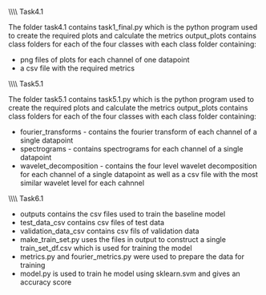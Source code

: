 \\\\\\\     Task4.1 


The folder task4.1 contains task1_final.py which is the python program used to create the required plots and calculate the metrics
output_plots contains class folders for each of the four classes with each class folder containing:
- png files of plots for each channel of one datapoint
- a csv file with the required metrics



\\\\\\\\    Task5.1

The folder task5.1 contains task5.1.py which is the python program used to create the required plots and calculate the metrics
output_plots contains class folders for each of the four classes with each class folder containing:
- fourier_transforms - contains the fourier transform of each channel of a single datapoint
- spectrograms - contains spectrograms for each channel of a single datapoint
- wavelet_decomposition - contains the four level wavelet decomposition for each channel of a single datapoint as well as a csv file with 			  the most similar wavelet level for each cahnnel


\\\\\\\\    Task6.1


- outputs contains the csv files used to train the baseline model
- test_data_csv contains csv files of test data
- validation_data_csv contains csv fils of validation data
- make_train_set.py uses the files in output to construct a single train_set_df.csv which is used for training the model
- metrics.py and fourier_metrics.py were used to prepare the data for training 
- model.py is used to train he model using sklearn.svm and gives an accuracy score
